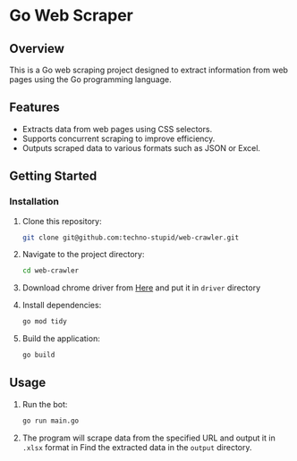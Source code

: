 # Go Web Scraper

## Overview

This is a Go web scraping project designed to extract information from web pages using the Go programming language.

## Features

- Extracts data from web pages using CSS selectors.
- Supports concurrent scraping to improve efficiency.
- Outputs scraped data to various formats such as JSON or Excel.


## Getting Started

### Installation

1. Clone this repository:

   ```sh
   git clone git@github.com:techno-stupid/web-crawler.git

2. Navigate to the project directory:

   ```sh
   cd web-crawler
3. Download chrome driver from [Here](https://googlechromelabs.github.io/chrome-for-testing) and put it in `driver` directory


4. Install dependencies:

   ```sh
   go mod tidy

5. Build the application:

   ```sh
   go build

## Usage

1. Run the bot:
   ```sh
   go run main.go
   
2. The program will scrape data from the specified URL and output it in `.xlsx` format in Find the extracted data in the `output` directory.
